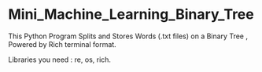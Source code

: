 # Mini_Machine_Learning_Binary_Tree
This Python Program Splits and Stores Words (.txt files) on a Binary Tree , Powered by Rich terminal format. 

Libraries you need : re, os, rich.

